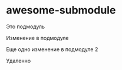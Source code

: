# awesome-submodule

Это подмодуль

Изменение в подмодуле

Еще одно изменение в подмодуле 2

Удаленно
